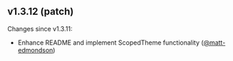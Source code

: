 ## v1.3.12 (patch)

Changes since v1.3.11:

- Enhance README and implement ScopedTheme functionality ([@matt-edmondson](https://github.com/matt-edmondson))
